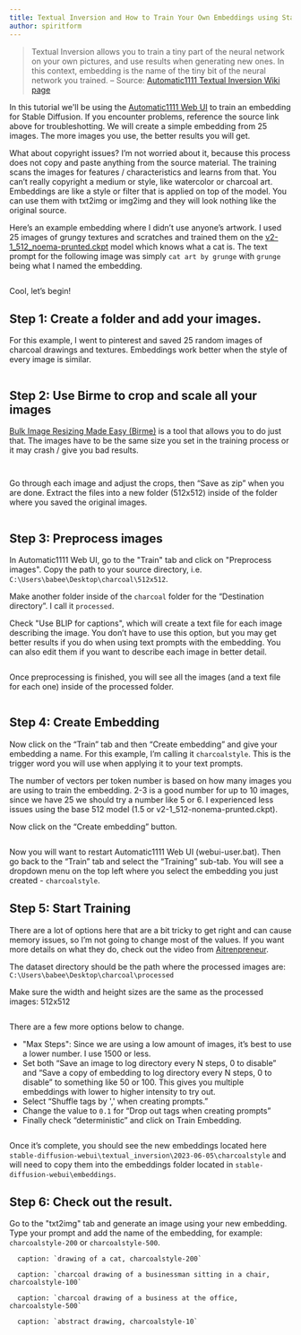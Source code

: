 ```yaml
---
title: Textual Inversion and How to Train Your Own Embeddings using Stable Diffusion
author: spiritform
---
```


> Textual Inversion allows you to train a tiny part of the neural network on your own pictures, and use results when generating new ones. In this context, embedding is the name of the tiny bit of the neural network you trained.
> – Source: [Automatic1111 Textual Inversion Wiki page](https://github.com/AUTOMATIC1111/stable-diffusion-webui/wiki/Textual-Inversion/9d7346f7f3faa275305cc4a388a3335a0f53961b)

In this tutorial we'll be using the [Automatic1111 Web
UI](https://github.com/AUTOMATIC1111/stable-diffusion-webui) to train an embedding for
Stable Diffusion. If you encounter problems, reference the source link above for troubleshotting.
We will create a simple embedding from 25 images. The more images you use, the better results you will get.

What about copyright issues? I’m not worried about it, because this process does not copy and paste anything from the source material. The training scans the images for features / characteristics and learns from that. You can’t really copyright a medium or style, like watercolor or charcoal art. Embeddings are like a style or filter that is applied on top of the model. You can use them with txt2img or img2img and they will look nothing like the original source.

Here’s an example embedding where I didn’t use anyone’s artwork. I used 25
images of grungy textures and scratches and trained them on the [v2-1_512_noema-prunted.ckpt](https://huggingface.co/stabilityai/stable-diffusion-2-1-base/tree/main) model which knows what a cat is.
The text prompt for the following image was simply `cat art by grunge` with `grunge` being what I named the embedding.

~~~ Image: https://fly.storage.tigris.dev/aiartweekly/assets/posts/textual-inversion-and-how-to-train-your-own-embeddings-using-stable-diffusion/spiritform_01.webp
~~~

Cool, let’s begin!

## Step 1: Create a folder and add your images.

For this example, I went to pinterest and saved 25 random images of charcoal drawings and textures. Embeddings work better when the style of every image is similar.

~~~ Image: https://fly.storage.tigris.dev/aiartweekly/assets/posts/textual-inversion-and-how-to-train-your-own-embeddings-using-stable-diffusion/spiritform_02.webp
~~~

## Step 2: Use Birme to crop and scale all your images

[Bulk Image Resizing Made Easy (Birme)](https://www.birme.net/) is a tool that allows you to do just that. The images have to be the same size you set in the training process or it may crash / give you bad results.

~~~ Image: https://fly.storage.tigris.dev/aiartweekly/assets/posts/textual-inversion-and-how-to-train-your-own-embeddings-using-stable-diffusion/spiritform_03.webp
~~~

~~~ Image: https://fly.storage.tigris.dev/aiartweekly/assets/posts/textual-inversion-and-how-to-train-your-own-embeddings-using-stable-diffusion/spiritform_04.webp
~~~

Go through each image and adjust the crops, then “Save as zip” when you are done. Extract the files into a new folder (512x512) inside of the folder where you saved the original images.

~~~ Image: https://fly.storage.tigris.dev/aiartweekly/assets/posts/textual-inversion-and-how-to-train-your-own-embeddings-using-stable-diffusion/spiritform_05.webp
~~~

## Step 3: Preprocess images

In Automatic1111 Web UI, go to the "Train" tab and click on "Preprocess images".
Copy the path to your source directory, i.e.
`C:\Users\babee\Desktop\charcoal\512x512`.

Make another folder inside of the `charcoal` folder for the “Destination
directory”. I call it `processed`.

Check "Use BLIP for captions", which will create a text file for each image describing the image. You don’t have to use this option, but you may get better results if you do when using text prompts with the embedding. You can also edit them if you want to describe each image in better detail.

~~~ Image: https://fly.storage.tigris.dev/aiartweekly/assets/posts/textual-inversion-and-how-to-train-your-own-embeddings-using-stable-diffusion/spiritform_06.webp
~~~

Once preprocessing is finished, you will see all the images (and a text file for each one) inside of the processed folder.

~~~ Image: https://fly.storage.tigris.dev/aiartweekly/assets/posts/textual-inversion-and-how-to-train-your-own-embeddings-using-stable-diffusion/spiritform_07.webp
~~~

## Step 4: Create Embedding

Now click on the “Train” tab and then “Create embedding” and give your embedding
a name. For this example, I’m calling it `charcoalstyle`. This is the trigger word you will use when applying it to your text prompts.

The number of vectors per token number is based on how many images you are using to train the embedding. 2-3 is a good number for up to 10 images, since we have 25 we should try a number like 5 or 6. I experienced less issues using the base 512 model (1.5 or v2-1_512-nonema-prunted.ckpt).

Now click on the “Create embedding” button.

~~~ Image: https://fly.storage.tigris.dev/aiartweekly/assets/posts/textual-inversion-and-how-to-train-your-own-embeddings-using-stable-diffusion/spiritform_08.webp
~~~

Now you will want to restart Automatic1111 Web UI (webui-user.bat). Then go back
to the “Train” tab and select the “Training” sub-tab. You will see a dropdown
menu on the top left where you select the embedding you just created -
`charcoalstyle`.

## Step 5: Start Training

There are a lot of options here that are a bit tricky to get right and can cause
memory issues, so I’m not going to change most of the values. If you want more
details on what they do, check out the video from
[Aitrenpreneur](https://www.youtube.com/watch?v=2ityl_dNRNw).

The dataset directory should be the path where the processed images are:
`C:\Users\babee\Desktop\charcoal\processed`

Make sure the width and height sizes are the same as the processed images: 512x512

~~~ Image: https://fly.storage.tigris.dev/aiartweekly/assets/posts/textual-inversion-and-how-to-train-your-own-embeddings-using-stable-diffusion/spiritform_09.webp
~~~

There are a few more options below to change.

- "Max Steps": Since we are using a low amount of images, it’s best to use a lower number. I use 1500 or less.
- Set both “Save an image to log directory every N steps, 0 to disable” and
  “Save a copy of embedding to log directory every N steps, 0 to disable” to
  something like 50 or 100. This gives you multiple embeddings with lower to higher intensity to try out.
- Select “Shuffle tags by ',' when creating prompts.”
- Change the value to `0.1` for “Drop out tags when creating prompts”
- Finally check “deterministic” and click on Train Embedding.

~~~ Image: https://fly.storage.tigris.dev/aiartweekly/assets/posts/textual-inversion-and-how-to-train-your-own-embeddings-using-stable-diffusion/spiritform_10.webp
~~~

Once it’s complete, you should see the new embeddings located here
`stable-diffusion-webui\textual_inversion\2023-06-05\charcoalstyle` and will
need to copy them into the embeddings folder located in
`stable-diffusion-webui\embeddings`.

## Step 6: Check out the result.

Go to the "txt2img" tab and generate an image using your new embedding. Type
your prompt and add the name of the embedding, for example: `charcoalstyle-200`
or `charcoalstyle-500`.

~~~ Image: https://fly.storage.tigris.dev/aiartweekly/assets/posts/textual-inversion-and-how-to-train-your-own-embeddings-using-stable-diffusion/spiritform_11.webp
  caption: `drawing of a cat, charcoalstyle-200`
~~~

~~~ Image: https://fly.storage.tigris.dev/aiartweekly/assets/posts/textual-inversion-and-how-to-train-your-own-embeddings-using-stable-diffusion/spiritform_12.webp
  caption: `charcoal drawing of a businessman sitting in a chair, charcoalstyle-100`
~~~

~~~ Image: https://fly.storage.tigris.dev/aiartweekly/assets/posts/textual-inversion-and-how-to-train-your-own-embeddings-using-stable-diffusion/spiritform_13.webp
  caption: `charcoal drawing of a business at the office, charcoalstyle-500`
~~~

~~~ Image: https://fly.storage.tigris.dev/aiartweekly/assets/posts/textual-inversion-and-how-to-train-your-own-embeddings-using-stable-diffusion/spiritform_14.webp
  caption: `abstract drawing, charcoalstyle-10`
~~~
